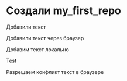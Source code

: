 # Создали my_first_repo

Добавили текст

Добавили текст через браузер

Добавим текст локально

Test

Разрешаем конфликт текст в браузере
